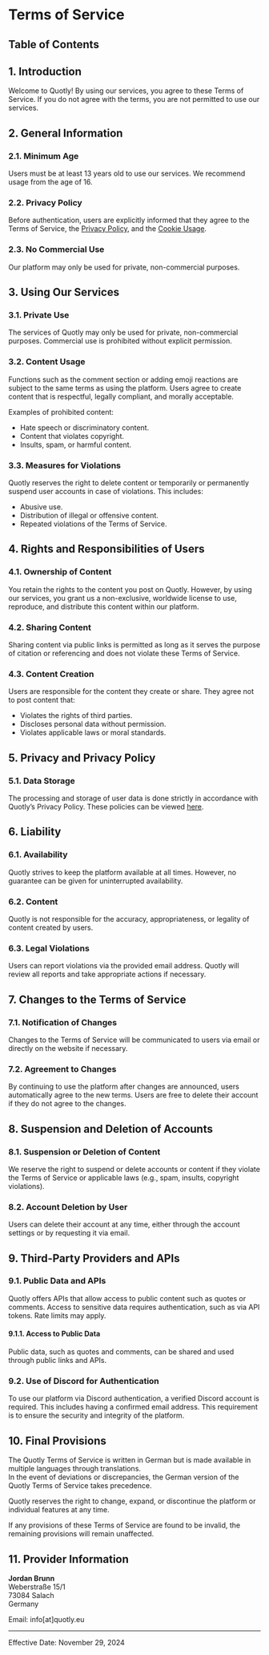 # Terms of Service
## Table of Contents

## 1. Introduction
Welcome to Quotly! By using our services, you agree to these Terms of Service. If you do not agree with the terms, you are not permitted to use our services.

## 2. General Information
### 2.1. Minimum Age 
Users must be at least 13 years old to use our services. We recommend usage from the age of 16.

### 2.2. Privacy Policy 
Before authentication, users are explicitly informed that they agree to the Terms of Service, the [Privacy Policy](/privacy), and the [Cookie Usage](/cookies).

### 2.3. No Commercial Use 
Our platform may only be used for private, non-commercial purposes.

## 3. Using Our Services
### 3.1. Private Use
The services of Quotly may only be used for private, non-commercial purposes. Commercial use is prohibited without explicit permission.

### 3.2. Content Usage
Functions such as the comment section or adding emoji reactions are subject to the same terms as using the platform. Users agree to create content that is respectful, legally compliant, and morally acceptable.

Examples of prohibited content:
- Hate speech or discriminatory content.
- Content that violates copyright.
- Insults, spam, or harmful content.

### 3.3. Measures for Violations
Quotly reserves the right to delete content or temporarily or permanently suspend user accounts in case of violations. This includes:
- Abusive use.
- Distribution of illegal or offensive content.
- Repeated violations of the Terms of Service.

## 4. Rights and Responsibilities of Users
### 4.1. Ownership of Content
You retain the rights to the content you post on Quotly. However, by using our services, you grant us a non-exclusive, worldwide license to use, reproduce, and distribute this content within our platform.

### 4.2. Sharing Content
Sharing content via public links is permitted as long as it serves the purpose of citation or referencing and does not violate these Terms of Service.

### 4.3. Content Creation
Users are responsible for the content they create or share. They agree not to post content that:
- Violates the rights of third parties.
- Discloses personal data without permission.
- Violates applicable laws or moral standards.

## 5. Privacy and Privacy Policy
### 5.1. Data Storage
The processing and storage of user data is done strictly in accordance with Quotly’s Privacy Policy. These policies can be viewed [here](/privacy).

## 6. Liability
### 6.1. Availability
Quotly strives to keep the platform available at all times. However, no guarantee can be given for uninterrupted availability.

### 6.2. Content
Quotly is not responsible for the accuracy, appropriateness, or legality of content created by users.

### 6.3. Legal Violations
Users can report violations via the provided email address. Quotly will review all reports and take appropriate actions if necessary.

## 7. Changes to the Terms of Service
### 7.1. Notification of Changes
Changes to the Terms of Service will be communicated to users via email or directly on the website if necessary.

### 7.2. Agreement to Changes
By continuing to use the platform after changes are announced, users automatically agree to the new terms. Users are free to delete their account if they do not agree to the changes.

## 8. Suspension and Deletion of Accounts
### 8.1. Suspension or Deletion of Content
We reserve the right to suspend or delete accounts or content if they violate the Terms of Service or applicable laws (e.g., spam, insults, copyright violations).

### 8.2. Account Deletion by User
Users can delete their account at any time, either through the account settings or by requesting it via email.

## 9. Third-Party Providers and APIs
### 9.1. Public Data and APIs
Quotly offers APIs that allow access to public content such as quotes or comments. Access to sensitive data requires authentication, such as via API tokens. Rate limits may apply.

#### 9.1.1. Access to Public Data
Public data, such as quotes and comments, can be shared and used through public links and APIs.

### 9.2. Use of Discord for Authentication
To use our platform via Discord authentication, a verified Discord account is required. This includes having a confirmed email address. This requirement is to ensure the security and integrity of the platform.

## 10. Final Provisions
The Quotly Terms of Service is written in German but is made available in multiple languages through translations.  
In the event of deviations or discrepancies, the German version of the Quotly Terms of Service takes precedence.

Quotly reserves the right to change, expand, or discontinue the platform or individual features at any time.

If any provisions of these Terms of Service are found to be invalid, the remaining provisions will remain unaffected.

## 11. Provider Information

**Jordan Brunn**  
Weberstraße 15/1  
73084 Salach  
Germany  

Email: info[at]quotly.eu
***
Effective Date: November 29, 2024
